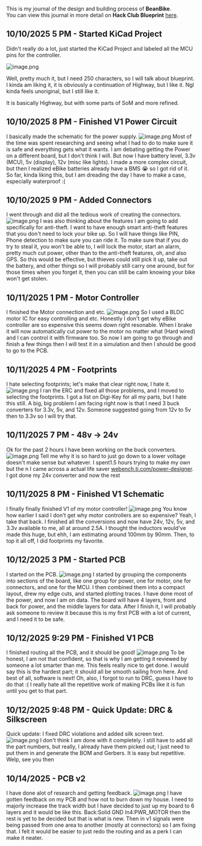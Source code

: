 <!--
  ===================    !!READ THIS NOTICE!!   ====================
  DO NOT edit this file manually. Your changes WILL BE OVERWRITTEN!
  This journal is auto generated and updated by Hack Club Blueprint.
  To edit this file, please edit your journal entries on Blueprint.
  ==================================================================
-->

This is my journal of the design and building process of **BeanBike**.  
You can view this journal in more detail on **Hack Club Blueprint** [here](https://blueprint.hackclub.com/projects/396).


## 10/10/2025 5 PM - Started KiCad Project  

Didn't really do a lot, just started the KiCad Project and labeled all the MCU pins for the controller.

![image.png](https://blueprint.hackclub.com/user-attachments/blobs/proxy/eyJfcmFpbHMiOnsiZGF0YSI6MTUxMywicHVyIjoiYmxvYl9pZCJ9fQ==--a9143516e9c36189a78fa9728de7c93dc4bf3c46/image.png)


Well, pretty much it, but I need 250 characters, so I will talk about blueprint. I kinda am liking it, it is obviously a continuation of Highway, but I like it. Ngl kinda feels unoriginal, but I still like it. 

It is basically Highway, but with some parts of SoM and more refined.  

## 10/10/2025 8 PM - Finished V1 Power Circuit  

I basically made the schematic for the power supply.
![image.png](https://blueprint.hackclub.com/user-attachments/blobs/proxy/eyJfcmFpbHMiOnsiZGF0YSI6MTUzNCwicHVyIjoiYmxvYl9pZCJ9fQ==--8241470e2299ee4d2047ad70ae19330d94f9d8c5/image.png)
Most of the time was spent researching and seeing what I had to do to make sure it is safe and everything gets what it wants. I am debating getting the Power on a different board, but I don't think I will.
But now I have battery level, 3.3v (MCU), 5v (display), 12v (misc like lights). 
I made a more complex circuit, but then I realized eBike batteries already have a BMS 😭 so I got rid of it.
So far, kinda liking this, but I am dreading the day I have to make a case, especially waterproof :(  

## 10/10/2025 9 PM - Added Connectors  

I went through and did all the tedious work of creating the connectors. 
![image.png](https://blueprint.hackclub.com/user-attachments/blobs/proxy/eyJfcmFpbHMiOnsiZGF0YSI6MTU0MywicHVyIjoiYmxvYl9pZCJ9fQ==--e89d0bf58e68c16cda045891f44fc5b6902c0a66/image.png)
I was also thinking about the features I am going to add specifically for anti-theft. I want to have enough smart anti-theft features that you don't need to lock your bike up. So I will have things like PIN, Phone detection to make sure you can ride it. To make sure that if you do try to steal it, you won't be able to, I will lock the motor, start an alarm, pretty much cut power, other than to the anti-theft features, oh, and also GPS. So this would be effective, but thieves could still pick it up, take out the battery, and other things so I will probably still carry one around, but for those times when you forget it, then you can still be calm knowing your bike won't get stolen.  

## 10/11/2025 1 PM - Motor Controller  

I finished the Motor connection and etc.
![image.png](https://blueprint.hackclub.com/user-attachments/blobs/proxy/eyJfcmFpbHMiOnsiZGF0YSI6MTY0MCwicHVyIjoiYmxvYl9pZCJ9fQ==--03ccd02f88be4c9362fb244c248106f154a25d63/image.png)
So I used a BLDC motor IC for easy controlling and etc. Honestly I don't get why eBike controller are so expensive this seems down right resonable.
When I brake it will now automatically cut power to the motor no matter what (Hard wired) and I can control it with firmware too. So now I am going to go through and finish a few things then I will test it in a simulation and then I should be good to go to the PCB.  

## 10/11/2025 4 PM - Footprints  

I hate selecting footprints; let's make that clear right now, I hate it.
![image.png](https://blueprint.hackclub.com/user-attachments/blobs/proxy/eyJfcmFpbHMiOnsiZGF0YSI6MTY3MCwicHVyIjoiYmxvYl9pZCJ9fQ==--02d80125252332b05c6f6fb64ecf9d814c531c28/image.png)
I ran the ERC and fixed all those problems, and I moved to selecting the footprints. I got a list on Digi-Key for all my parts, but I hate this still. A big, big problem I am facing right now is that I need 3 buck converters for 3.3v, 5v, and 12v. Someone suggested going from 12v to 5v then to 3.3v so I will try that.  

## 10/11/2025 7 PM - 48v -> 24v  

Ok for the past 2 hours I have been working on the buck converters.
![image.png](https://blueprint.hackclub.com/user-attachments/blobs/proxy/eyJfcmFpbHMiOnsiZGF0YSI6MTY5OSwicHVyIjoiYmxvYl9pZCJ9fQ==--883f798163d37c0d06bf2b47560470d24ca28e1a/image.png)
Tell me why it is so hard to just go down to a lower voltage doesn't make sense but whatever. I spent1.5 hours trying to make my own but the n I came across a actual life saver [webench.ti.com/power-designer](webench.ti.com/power-designer). I got done my 24v converter and now the rest  

## 10/11/2025 8 PM - Finished V1 Schematic  

I finally finally finished V1 of my motor controller!
![image.png](https://blueprint.hackclub.com/user-attachments/blobs/proxy/eyJfcmFpbHMiOnsiZGF0YSI6MTcxOSwicHVyIjoiYmxvYl9pZCJ9fQ==--e81ce31382838081d9f66ed0659053e2d6eead8b/image.png)
You know how earlier I said I don't get why motor controllers are so expensive? Yeah, I take that back. I finished all the conversions and now have 24v, 12v, 5v, and 3.3v available to me, all at around 2.5A. I thought the inductors would've made this huge, but ehh, I am estimating around 100mm by 90mm. Then, to top it all off, I did footprints my favorite.  

## 10/12/2025 3 PM - Started PCB  

I started on the PCB.
![image.png](https://blueprint.hackclub.com/user-attachments/blobs/proxy/eyJfcmFpbHMiOnsiZGF0YSI6MTg2OCwicHVyIjoiYmxvYl9pZCJ9fQ==--89756bc4c9c01c7c5119c1e327a72a686d879c30/image.png)
I started by grouping the components into sections of the board, like one group for power, one for motor, one for connectors, and one for the MCU. I then combined them into a compact layout, drew my edge cuts, and started plotting traces. I have done most of the power, and now I am on data. The board will have 4 layers, front and back for power, and the middle layers for data. After I finish it, I will probably ask someone to review it because this is my first PCB with a lot of current, and I need it to be safe.  

## 10/12/2025 9:29 PM - Finished V1 PCB  

I finished routing all the PCB, and it should be good!
![image.png](https://blueprint.hackclub.com/user-attachments/blobs/proxy/eyJfcmFpbHMiOnsiZGF0YSI6MTkxOSwicHVyIjoiYmxvYl9pZCJ9fQ==--72c7977c4bda1612ea090db430647902a0f86e98/image.png)
To be honest, I am not that confident, so that is why I am getting it reviewed by someone a lot smarter than me. This feels really nice to get done. I would say this is the hardest part; it should all be smooth sailing from here. And best of all, software is next! Oh, also, I forgot to run to DRC, guess I have to do that :( I really hate all the repetitive work of making PCBs like it is fun until you get to that part.  

## 10/12/2025 9:48 PM - Quick Update: DRC & Silkscreen  

Quick update: I fixed DRC violations and added silk screen text.  
![image.png](https://blueprint.hackclub.com/user-attachments/blobs/proxy/eyJfcmFpbHMiOnsiZGF0YSI6MTkyMSwicHVyIjoiYmxvYl9pZCJ9fQ==--3a524b9488808c1dd136c4c42497d863675c9223/image.png)
I don't think I am done with it completely. I still have to add all the part numbers, but really, I already have them picked out; I just need to put them in and generate the BOM and Gerbers. It is easy but repetitive. Welp, see you then  

## 10/14/2025 - PCB v2  

I have done alot of research and getting feedback.
![image.png](https://blueprint.hackclub.com/user-attachments/blobs/proxy/eyJfcmFpbHMiOnsiZGF0YSI6MjI1NiwicHVyIjoiYmxvYl9pZCJ9fQ==--d4da2f98b9ea5b46ba5ad298e70d54c87835423a/image.png)
I have gotten feedback on my PCB and how not to burn down my house. I need to majorly increase the track width but I have decided to just up my board to 6 layers and it would be like this. Back:Solid GND In4:PWR_MOTOR then the rest is yet to be decided but that is what is new. Then in v1 signals were being passed from one area to another (mostly at connectors) so I am fixing that. I felt it would be easier to just redo the routing and as a perk I can make it neater.  

